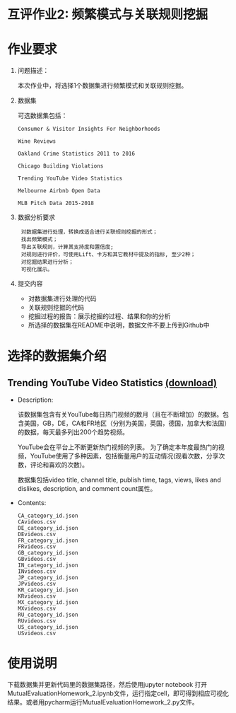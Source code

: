 # 互评作业2: 频繁模式与关联规则挖掘
 
# 作业要求
1. 问题描述：

   本次作业中，将选择1个数据集进行频繁模式和关联规则挖掘。

2. 数据集

    可选数据集包括：
    ```
    Consumer & Visitor Insights For Neighborhoods

    Wine Reviews

    Oakland Crime Statistics 2011 to 2016

    Chicago Building Violations

    Trending YouTube Video Statistics

    Melbourne Airbnb Open Data

    MLB Pitch Data 2015-2018
    ```

3. 数据分析要求

        对数据集进行处理，转换成适合进行关联规则挖掘的形式；
        找出频繁模式；
        导出关联规则，计算其支持度和置信度;
        对规则进行评价，可使用Lift、卡方和其它教材中提及的指标, 至少2种；
        对挖掘结果进行分析；
        可视化展示。
4. 提交内容

    * 对数据集进行处理的代码
    * 关联规则挖掘的代码
    * 挖掘过程的报告：展示挖掘的过程、结果和你的分析
    * 所选择的数据集在README中说明，数据文件不要上传到Github中

# 选择的数据集介绍

## Trending YouTube Video Statistics [(download)](https://www.kaggle.com/datasnaek/youtube-new)

* Description: 

    该数据集包含有关YouTube每日热门视频的数月（且在不断增加）的数据。包含美国，GB，DE，CA和FR地区（分别为美国，英国，德国，加拿大和法国）的数据，每天最多列出200个趋势视频。
    
    YouTube会在平台上不断更新热门视频的列表。 为了确定本年度最热门的视频，YouTube使用了多种因素，包括衡量用户的互动情况(观看次数，分享次数，评论和喜欢的次数)。
    
    数据集包括video title, channel title, publish time, tags, views, likes and dislikes, description, and comment count属性。

* Contents:
    ```
    CA_category_id.json
    CAvideos.csv 
    DE_category_id.json
    DEvideos.csv 
    FR_category_id.json 
    FRvideos.csv
    GB_category_id.json
    GBvideos.csv
    IN_category_id.json
    INvideos.csv 
    JP_category_id.json
    JPvideos.csv 
    KR_category_id.json
    KRvideos.csv 
    MX_category_id.json
    MXvideos.csv 
    RU_category_id.json
    RUvideos.csv 
    US_category_id.json
    USvideos.csv
    ```

# 使用说明
下载数据集并更新代码里的数据集路径，然后使用jupyter notebook 打开MutualEvaluationHomework_2.ipynb文件，运行指定cell，即可得到相应可视化结果。或者用pycharm运行MutualEvaluationHomework_2.py文件。
